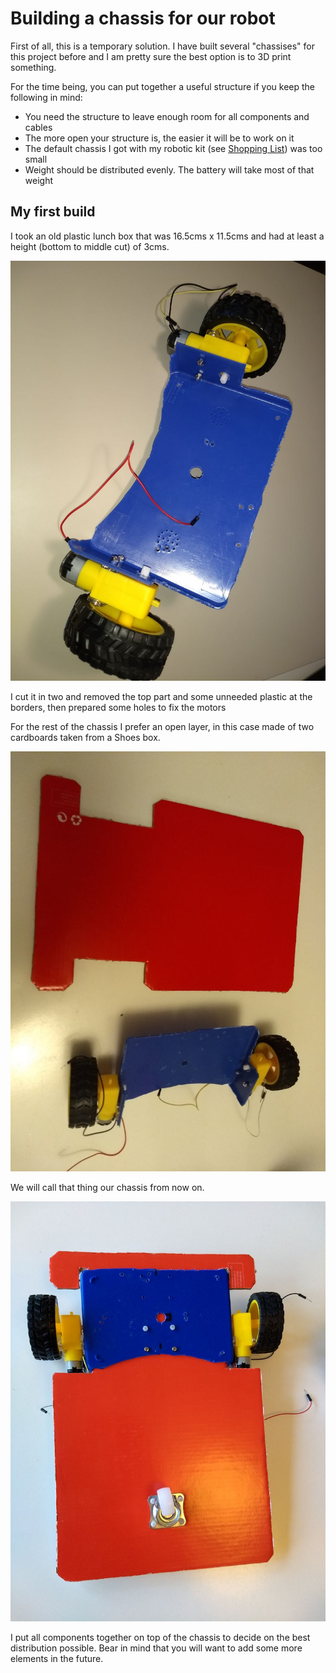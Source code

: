 # Building a chassis for our robot

First of all, this is a temporary solution. I have built several "chassises" for this project before and I am pretty sure the best option is to 3D print something.

For the time being, you can put together a useful structure if you keep the following in mind:

- You need the structure to leave enough room for all components and cables
- The more open your structure is, the easier it will be to work on it
- The default chassis I got with my robotic kit (see [Shopping List](./000_ShoppingList.md)) was too small
- Weight should be distributed evenly. The battery will take most of that weight

## My first build

I took an old plastic lunch box that was 16.5cms x 11.5cms and had at least a height (bottom to middle cut) of 3cms.

![Lunchbox with wheels attached](../img/chassis_lunchbox_1.jpg)

I cut it in two and removed the top part and some unneeded plastic at the borders, then prepared some holes to fix the motors

For the rest of the chassis I prefer an open layer, in this case made of two cardboards taken from a Shoes box.

![Cardboard extension](../img/chassis_cardboard.jpg)

We will call that thing our chassis from now on.

![Extension mounted](../img/chassis_cardboard_mounted.jpg)

I put all components together on top of the chassis to decide on the best distribution possible. Bear in mind that you will want to add some more elements in the future.
